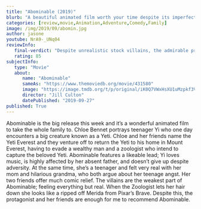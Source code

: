 ```yaml
---
title: "Abominable (2019)"
blurb: "A beautiful animated film worth your time despite its imperfections."
categories: [review,movie,Animation,Adventure,Comedy,Family]
image: /img/2019/09/abomin.jpg
author: jasone
youtube: NrA9-_UNq04
reviewInfo:
   final-verdict: "Despite unrealistic stock villains, the admirable protagonist and the lessons her and her friends learn along a beautiful exciting journey make Abominable worth seeing!"
   rating: 85
subjectInfo:
   type: "Movie"
   about:
      name: "Abominable"
      sameAs: "https://www.themoviedb.org/movie/431580"
      image: "https://image.tmdb.org/t/p/original/iK0Q7VWxHsXU1uMzpkf3VjAd6yE.jpg"
      director: "Jill Culton"
      datePublished: "2019-09-27"
published: True
---
```

Abominable is the big release this week and it’s a wonderful animated film to take the whole family to. Chloe Bennet portrays teenager Yi who one day encounters a big creature known as a Yeti. Chloe and her friends name the Yeti Everest and they venture off to return the Yeti to his home in Mount Everest, having to evade a wealthy man and a zoologist who intend to capture the beloved Yeti. Abominable features a likeable lead; Yi loves music, is highly affected by her absent father, and doesn’t give up despite adversity. At the same time, she’s a teenager and felt very real with her mom and hilarious grandma, who both argue about her teenage angst. Her two friends offer much comic relief. The villains are the weakest part of Abominable; feeling everything but real. When the Zoologist lets her hair down she looks like a ripped off Merida from Pixar’s Brave. Despite this, the protagonist and her friends are enough for me to recommend Abominable.